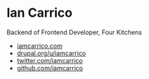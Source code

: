 # Ian Carrico

Backend of Frontend Developer, Four Kitchens

* [iamcarrico.com](https://iamcarrico.com)
* [drupal.org/u/iamcarrico](http://drupal.org/u/iamcarrico)
* [twitter.com/iamcarrico](http://twitter.com/iamcarrico)
* [github.com/iamcarrico](http://github.com/iamcarrico)
